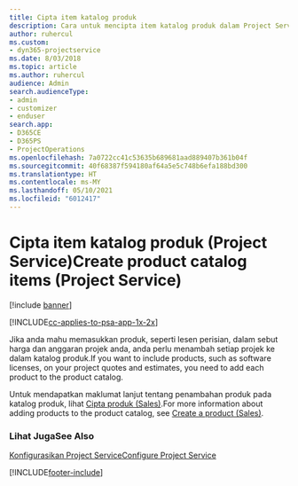 ```yaml
---
title: Cipta item katalog produk
description: Cara untuk mencipta item katalog produk dalam Project Service
author: ruhercul
ms.custom:
- dyn365-projectservice
ms.date: 8/03/2018
ms.topic: article
ms.author: ruhercul
audience: Admin
search.audienceType:
- admin
- customizer
- enduser
search.app:
- D365CE
- D365PS
- ProjectOperations
ms.openlocfilehash: 7a0722cc41c53635b689681aad889407b361b04f
ms.sourcegitcommit: 40f68387f594180af64a5e5c748b6efa188bd300
ms.translationtype: HT
ms.contentlocale: ms-MY
ms.lasthandoff: 05/10/2021
ms.locfileid: "6012417"
---
```

# <a name="create-product-catalog-items-project-service"></a><span data-ttu-id="acded-103">Cipta item katalog produk (Project Service)</span><span class="sxs-lookup"><span data-stu-id="acded-103">Create product catalog items (Project Service)</span></span>

[!include [banner](../includes/psa-now-project-operations.md)]

[!INCLUDE[cc-applies-to-psa-app-1x-2x](../includes/cc-applies-to-psa-app-1x-2x.md)]

<span data-ttu-id="acded-104">Jika anda mahu memasukkan produk, seperti lesen perisian, dalam sebut harga dan anggaran projek anda, anda perlu menambah setiap projek ke dalam katalog produk.</span><span class="sxs-lookup"><span data-stu-id="acded-104">If you want to include products, such as software licenses, on your project quotes and estimates, you need to add each product to the product catalog.</span></span>  
  
 <span data-ttu-id="acded-105">Untuk mendapatkan maklumat lanjut tentang penambahan produk pada katalog produk, lihat [Cipta produk (Sales)](/dynamics365/sales-enterprise/create-product-sales).</span><span class="sxs-lookup"><span data-stu-id="acded-105">For more information about adding products to the product catalog, see [Create a product (Sales)](/dynamics365/sales-enterprise/create-product-sales).</span></span>  
  
### <a name="see-also"></a><span data-ttu-id="acded-106">Lihat Juga</span><span class="sxs-lookup"><span data-stu-id="acded-106">See Also</span></span>  
 [<span data-ttu-id="acded-107">Konfigurasikan Project Service</span><span class="sxs-lookup"><span data-stu-id="acded-107">Configure Project Service</span></span>](../psa/configure.md)


[!INCLUDE[footer-include](../includes/footer-banner.md)]